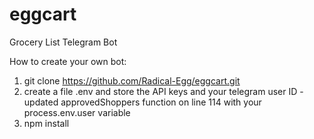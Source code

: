# eggcart
Grocery List Telegram Bot


How to create your own bot:

1. git clone https://github.com/Radical-Egg/eggcart.git
2. create a file .env and store the API keys and your telegram user ID - updated approvedShoppers function on line 114 with your process.env.user variable
3. npm install
